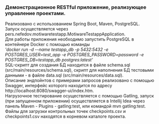 <h3>Демонстрационное RESTful приложение, реализующее управление проектами.</h3>

Реализовано с использованием Spring Boot, Maven, PostgreSQL. <br> Запуск осуществляется через pers.nefedov.motiwaretestapp.MotiwareTestappApplication. <br>
Для работы приложения необходимо запустить PostgreSQL в контейнере Docker с помощью команды  <br> <i>'docker run -d --name testapp_db -p 5432:5432 -e POSTGRES_USER=test_app -e  POSTGRES_PASSWORD=password -e POSTGRES_DB=testapp_db postgres:latest'</i> <br>
SQL-скрипт для создания БД находится в файле schema.sql (src/main/resources/schema.sql), скрипт для наполнения БД тестовыми данными - в файле data.sql (src/main/resources/data.sql). <br>
Описание эндпойнтов с примерами запросов реализовано с помощью Swagger, интерфейс которого находится по адресу http://localhost:8080/swagger-ui/index.htm. <br>
Нагрузочное тестирование осуществляется с помощью Gatling, запуск (при запущенном приложении) осуществляется в Intellij Idea через панель Maven - Plugins - gatling:test, или командой mvn gatling:test.<br>
Файлы для загрузки контрольных точек checkpoints.csv и checkpoints1.csv находятся в корневом каталоге проекта.
